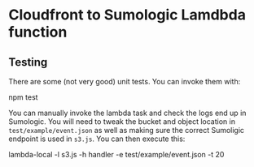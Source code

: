 # Cloudfront to Sumologic Lamdbda function

## Testing

There are some (not very good) unit tests. You can invoke them with:

  npm test

You can manually invoke the lambda task and check the logs end up in Sumologic. You will need to tweak the bucket and object location in `test/example/event.json` as well as making sure the correct Sumoligic endpoint is used in `s3.js`. You can then execute this:

  lambda-local -l s3.js -h handler -e test/example/event.json -t 20  
